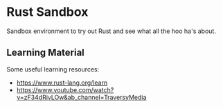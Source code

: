 # Rust Sandbox

Sandbox environment to try out Rust and see what all the hoo ha's about.

## Learning Material

Some useful learning resources:

- https://www.rust-lang.org/learn
- https://www.youtube.com/watch?v=zF34dRivLOw&ab_channel=TraversyMedia
